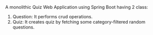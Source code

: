 A monolithic Quiz Web Application using Spring Boot having 2 class:
1. Question: It performs crud operations.
2. Quiz: It creates quiz by fetching some category-filtered random questions.
